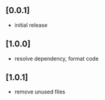 ## [0.0.1]

* initial release

## [1.0.0]

* resolve dependency, format code

## [1.0.1]

* remove unused files